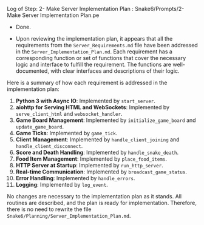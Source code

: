 Log of Step: 2- Make Server Implementation Plan : Snake6/Prompts/2- Make Server Implementation Plan.pe


 - Done.

 - Upon reviewing the implementation plan, it appears that all the requirements from the `Server_Requirements.md` file have been addressed in the `Server_Implementation_Plan.md`. Each requirement has a corresponding function or set of functions that cover the necessary logic and interface to fulfill the requirement. The functions are well-documented, with clear interfaces and descriptions of their logic.

Here is a summary of how each requirement is addressed in the implementation plan:

1. **Python 3 with Async IO**: Implemented by `start_server`.
2. **aiohttp for Serving HTML and WebSockets**: Implemented by `serve_client_html` and `websocket_handler`.
3. **Game Board Management**: Implemented by `initialize_game_board` and `update_game_board`.
4. **Game Ticks**: Implemented by `game_tick`.
5. **Client Management**: Implemented by `handle_client_joining` and `handle_client_disconnect`.
6. **Score and Death Handling**: Implemented by `handle_snake_death`.
7. **Food Item Management**: Implemented by `place_food_items`.
8. **HTTP Server at Startup**: Implemented by `run_http_server`.
9. **Real-time Communication**: Implemented by `broadcast_game_status`.
10. **Error Handling**: Implemented by `handle_errors`.
11. **Logging**: Implemented by `log_event`.

No changes are necessary to the implementation plan as it stands. All routines are described, and the plan is ready for implementation. Therefore, there is no need to rewrite the file `Snake6/Planning/Server_Implementation_Plan.md`.